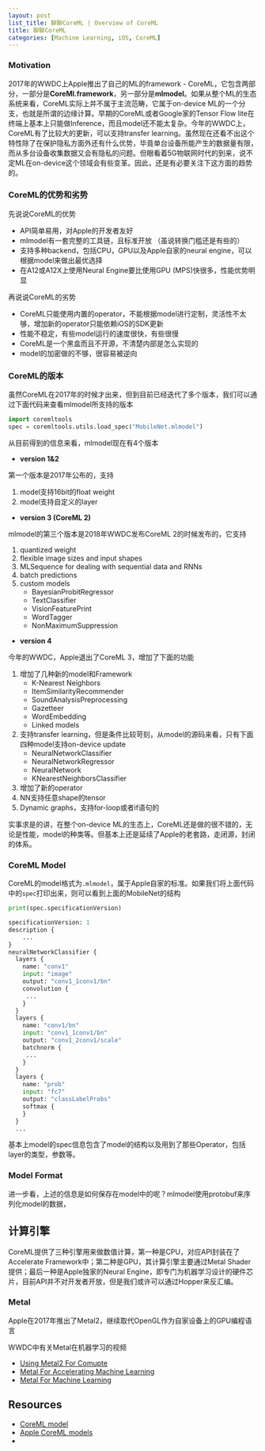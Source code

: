```yaml
---
layout: post
list_title: 聊聊CoreML | Overview of CoreML
title: 聊聊CoreML
categories: [Machine Learning, iOS, CoreML]
---
```


### Motivation

2017年的WWDC上Apple推出了自己的ML的framework - CoreML，它包含两部分，一部分是**CoreMl.framework**，另一部分是**mlmodel**。如果从整个ML的生态系统来看，CoreML实际上并不属于主流范畴，它属于on-device ML的一个分支，也就是所谓的边缘计算。早期的CoreML或者Google家的Tensor Flow lite在终端上基本上只能做Inference，而且model还不能太复杂。今年的WWDC上，CoreML有了比较大的更新，可以支持transfer learning。虽然现在还看不出这个特性除了在保护隐私方面外还有什么优势，毕竟单台设备所能产生的数据量有限，而从多台设备收集数据又会有隐私的问题。但眼看着5G物联网时代的到来，说不定ML在on-device这个领域会有些变革。因此，还是有必要关注下这方面的趋势的。

### CoreML的优势和劣势

先说说CoreML的优势

- API简单易用，对Apple的开发者友好
- mlmodel有一套完整的工具链，且标准开放 （虽说转换门槛还是有些的）
- 支持多种backend，包括CPU，GPU以及Apple自家的neural engine，可以根据model来做出最优选择
- 在A12或A12X上使用Neural Engine要比使用GPU (MPS)快很多，性能优势明显

再说说CoreML的劣势

- CoreML只能使用内置的operator，不能根据model进行定制，灵活性不太够，增加新的operator只能依赖iOS的SDK更新
- 性能不稳定，有些model运行的速度很快，有些很慢
- CoreML是一个黑盒而且不开源，不清楚内部是怎么实现的
- model的加密做的不够，很容易被逆向

### CoreML的版本

虽然CoreML在2017年的时候才出来，但到目前已经迭代了多个版本，我们可以通过下面代码来查看mlmodel所支持的版本

```python
import coremltools
spec = coremltools.utils.load_spec("MobileNet.mlmodel")
```
从目前得到的信息来看，mlmodel现在有4个版本

- **version 1&2**

第一个版本是2017年公布的，支持

1. model支持16bit的float weight
2. model支持自定义的layer

- **version 3 (CoreML 2)**

mlmodel的第三个版本是2018年WWDC发布CoreML 2的时候发布的，它支持

1. quantized weight
2. flexible image sizes and input shapes
3. MLSequence for dealing with sequential data and RNNs
4. batch predictions
5. custom models
    - BayesianProbitRegressor
    - TextClassifier
    - VisionFeaturePrint
    - WordTagger
    - NonMaximumSuppression

- **version 4**

今年的WWDC，Apple退出了CoreML 3，增加了下面的功能

1. 增加了几种新的model和Framework
    - K-Nearest Neighbors
    - ItemSimilarityRecommender
    - SoundAnalysisPreprocessing
    - Gazetteer
    - WordEmbedding
    - Linked models
2. 支持transfer learning，但是条件比较苛刻，从model的源码来看，只有下面四种model支持on-device update
    - NeuralNetworkClassifier
    - NeuralNetworkRegressor
    - NeuralNetwork
    - KNearestNeighborsClassifier
3. 增加了新的operator
4. NN支持任意shape的tensor
5. Dynamic graphs，支持for-loop或者if语句的

实事求是的讲，在整个on-device ML的生态上，CoreML还是做的很不错的，无论是性能，model的种类等。但基本上还是延续了Apple的老套路，走闭源，封闭的体系。

### CoreML Model

CoreML的model格式为`.mlmodel`，属于Apple自家的标准。如果我们将上面代码中的`spec`打印出来，则可以看到上面的MobileNet的结构

```python
print(spec.specificationVersion)

specificationVersion: 1
description {
    ...
}
neuralNetworkClassifier {
  layers {
    name: "conv1"
    input: "image"
    output: "conv1_1conv1/bn"
    convolution {
     ...
    }
  }
  layers {
    name: "conv1/bn"
    input: "conv1_1conv1/bn"
    output: "conv1_2conv1/scale"
    batchnorm {
     ...
    }
  }
  layers {
    name: "prob"
    input: "fc7"
    output: "classLabelProbs"
    softmax {
    } 
  }
  ...
```
基本上model的spec信息包含了model的结构以及用到了那些Operator，包括layer的类型，参数等。

### Model Format

进一步看，上述的信息是如何保存在model中的呢？mlmodel使用protobuf来序列化model的数据，

## 计算引擎

CoreML提供了三种引擎用来做数值计算，第一种是CPU，对应API封装在了Accelerate Framework中；第二种是GPU，其计算引擎主要通过Metal Shader提供；最后一种是Apple独家的Neural Engine，即专门为机器学习设计的硬件芯片，目前API并不对开发者开放，但是我们或许可以通过Hopper来反汇编。

### Metal

Apple在2017年推出了Metal2，继续取代OpenGL作为自家设备上的GPU编程语言


WWDC中有关Metal在机器学习的视频

- [Using Metal2 For Comupte](https://developer.apple.com/videos/play/wwdc2017/608/)
- [Metal For Accelerating Machine Learning]()
- [Metal For Machine Learning]()


## Resources

- [CoreML model](https://apple.github.io/coremltools/coremlspecification/index.html)  
- [Apple CoreML models](https://developer.apple.com/machine-learning/models/)
- [](https://machinethink.net/blog/apple-deep-learning-bnns-versus-metal-cnn/)
